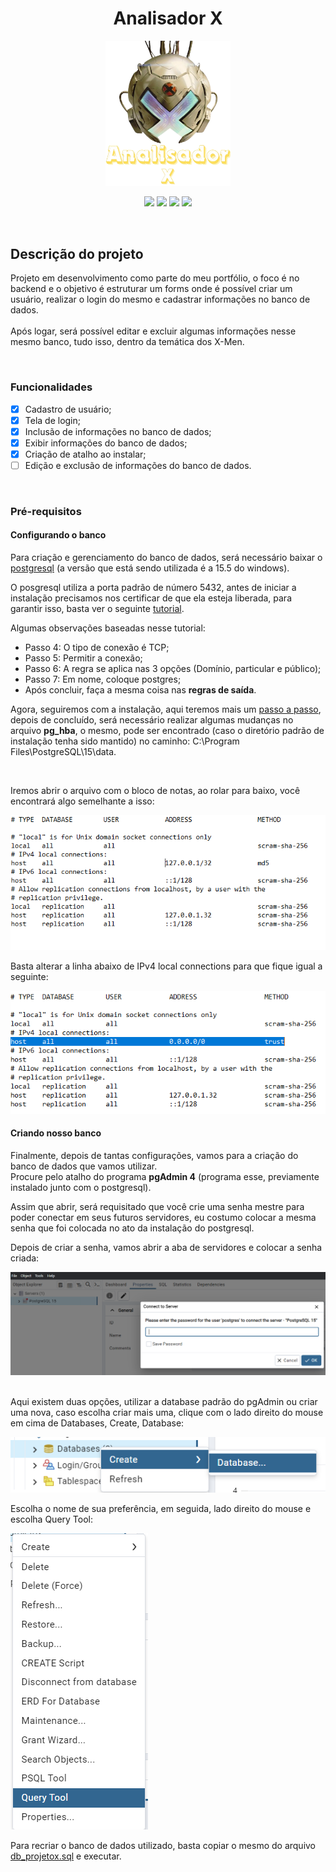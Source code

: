 <h1 align = "center"> Analisador X </h1>

<p align = "middle">
<img src="../doc/imagens/AnalisadorX - Logotipo.png" alt="drawing" width="200" tittle="Exemplo">
</p>

<p align = "center">
<img loading = "lazy" src = "https://img.shields.io/badge/Status-Em_desenvolvimento-blue"/>
<img loading = "lazy" src = "https://img.shields.io/badge/Licença-MIT-forestgreen"/>
<img loading = "lazy" src = "https://img.shields.io/badge/Linguagem-C_Sharp-purple"/>
<img loading = "lazy" src = "https://img.shields.io/github/forks/samuel-0liveira/analisadorx"/>
</p>
<br>

## Descrição do projeto
<p>
Projeto em desenvolvimento como parte do meu portfólio, o foco é no backend e o objetivo é estruturar um forms onde é possível criar um usuário, realizar o login do mesmo e cadastrar informações no banco de dados.<br>
<br>Após logar, será possível editar e excluir algumas informações nesse mesmo banco, tudo isso, dentro da temática dos X-Men. 
</p>
<br>

### Funcionalidades

- [x] Cadastro de usuário;
- [x] Tela de login;
- [x] Inclusão de informações no banco de dados;
- [x] Exibir informações do banco de dados;
- [x] Criação de atalho ao instalar;
- [ ] Edição e exclusão de informações do banco de dados.

<br>

### Pré-requisitos

#### Configurando o banco

<p>
Para criação e gerenciamento do banco de dados, será necessário baixar o <a href="https://www.enterprisedb.com/downloads/postgres-postgresql-downloads">postgresql</a> (a versão que está sendo utilizada é a 15.5 do windows). 
<br>

O posgresql utiliza a porta padrão de número 5432, antes de iniciar a instalação precisamos nos certificar de que ela esteja liberada, para garantir isso, basta ver o seguinte <a href="https://atendimento.nasajon.com.br/nasajon/artigos/c72ad9c3-b08f-4c88-9cc0-c81cad98c373">tutorial</a>. <br>

Algumas observações baseadas nesse tutorial:
<br>

- Passo 4: O tipo de conexão é TCP;
- Passo 5: Permitir a conexão;
- Passo 6: A regra se aplica nas 3 opções (Domínio, particular e público);
- Passo 7: Em nome, coloque postgres;
- Após concluir, faça a mesma coisa nas **regras de saída**.

Agora, seguiremos com a instalação, aqui teremos mais um <a href="https://www.w3schools.com/postgresql/postgresql_install.php">passo a passo</a>, depois de concluído, será necessário realizar algumas mudanças no arquivo **pg_hba**, o mesmo, pode ser encontrado (caso o diretório padrão de instalação tenha sido mantido) no caminho: C:\Program Files\PostgreSQL\15\data.

<br>

Iremos abrir o arquivo com o bloco de notas, ao rolar para baixo, você encontrará algo semelhante a isso:

<img src="../doc/imagens/Exemplo.png" tittle="Exemplo">

<br>

Basta alterar a linha abaixo de IPv4 local connections para que fique igual a seguinte:

<img src="../doc/imagens/Exemplo 2.png" tittle="Exemplo">

#### Criando nosso banco

Finalmente, depois de tantas configurações, vamos para a criação do banco de dados que vamos utilizar.<br>
Procure pelo atalho do programa **pgAdmin 4** (programa esse, previamente instalado junto com o postgresql).

Assim que abrir, será requisitado que você crie uma senha mestre para poder conectar em seus futuros servidores, eu costumo colocar a mesma senha que foi colocada no ato da instalação do postgresql.

Depois de criar a senha, vamos abrir a aba de servidores e colocar a senha criada:

<img src="../doc/imagens/Exemplo 4.png" tittle="Exemplo">

<br>

<br>

Aqui existem duas opções, utilizar a database padrão do pgAdmin ou criar uma nova, caso escolha criar mais uma, clique com o lado direito do mouse em cima de Databases, Create, Database:

<img src="../doc/imagens/Exemplo 5.png" tittle="Exemplo">

<br>

Escolha o nome de sua preferência, em seguida, lado direito do mouse e escolha Query Tool: 

<img src="../doc/imagens/Exemplo 6.png" tittle="Exemplo">

<br>

Para recriar o banco de dados utilizado, basta copiar o mesmo do arquivo <a href="https://github.com/Samuel-0liveira/AnalisadorX/blob/master/Banco%20de%20Dados/db_projetox.sql"> db_projetox.sql</a> e executar.

</p>
